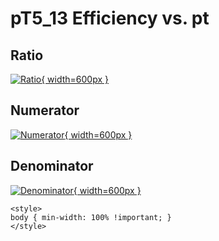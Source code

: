 # pT5_13 Efficiency vs. pt

## Ratio

[![Ratio](../mtv/var/pT5_13_eff_pt.png){ width=600px }](../mtv/var/pT5_13_eff_pt.pdf)

## Numerator

[![Numerator](../mtv/num/pT5_13_eff_pt_num.png){ width=600px }](../mtv/num/pT5_13_eff_pt_num.pdf)

## Denominator

[![Denominator](../mtv/den/pT5_13_eff_pt_den.png){ width=600px }](../mtv/den/pT5_13_eff_pt_den.pdf)


``` {=html}
<style>
body { min-width: 100% !important; }
</style>
```
